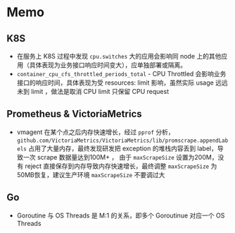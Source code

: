 # Memo

## K8S

- 在服务上 K8S 过程中发现 `cpu.switches` 大的应用会影响同 node 上的其他应用（具体表现为业务接口响应时间变大），应单独部署或隔离。
- `container_cpu_cfs_throttled_periods_total` - CPU Throttled 会影响业务接口的响应时间，具体表现为受 resources: limit  影响，虽然实际 usage 远远未到 limit ，做法是取消 CPU limit 只保留 CPU request

## Prometheus & VictoriaMetrics

- vmagent 在某个点之后内存快速增长，经过 `pprof` 分析， `github.com/VictoriaMetrics/VictoriaMetrics/lib/promscrape.appendLabels`
占用了大量内存，最终发现研发把 exception 的堆栈内容丢到 label，导致一次 scrape 数据量达到100M+ ， 由于 `maxScrapeSize` 设置为200M，没有 reject 直接保存到内存导致内存快速增长，最终调整 `maxScrapeSize` 为50MB恢复，建议生产环境 `maxScrapeSize` 不要调过大

## Go

- Goroutine 与 OS Threads 是 M:1 的关系，即多个 Goroutinue 对应一个 OS Threads
